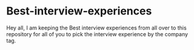 # Best-interview-experiences
Hey all, I am keeping the Best interview experiences from all over to this repository for all of you to pick the interview experience by the company tag.
